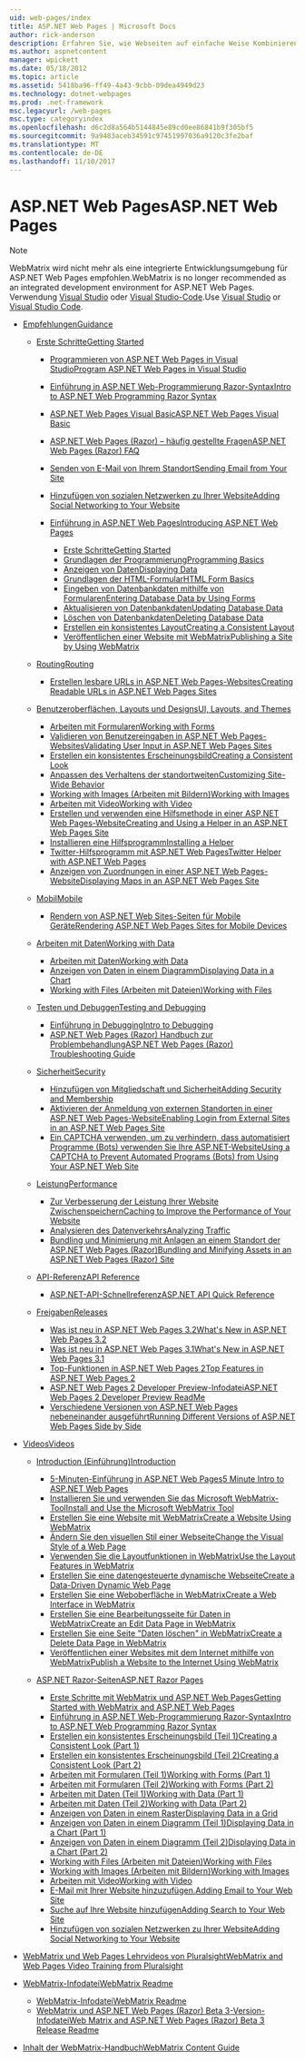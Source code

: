 ```yaml
---
uid: web-pages/index
title: ASP.NET Web Pages | Microsoft Docs
author: rick-anderson
description: Erfahren Sie, wie Webseiten auf einfache Weise Kombinieren von Servercode mit HTML schnell erstellen so & herunterladen Sie WebMatrix.
ms.author: aspnetcontent
manager: wpickett
ms.date: 05/18/2012
ms.topic: article
ms.assetid: 5418ba96-ff49-4a43-9cbb-09dea4949d23
ms.technology: dotnet-webpages
ms.prod: .net-framework
msc.legacyurl: /web-pages
msc.type: categoryindex
ms.openlocfilehash: d6c2d8a564b5144845e89cd0ee86841b9f305bf5
ms.sourcegitcommit: 9a9483aceb34591c97451997036a9120c3fe2baf
ms.translationtype: MT
ms.contentlocale: de-DE
ms.lasthandoff: 11/10/2017
---
```

<a name="aspnet-web-pages"></a><span data-ttu-id="f5a65-103">ASP.NET Web Pages</span><span class="sxs-lookup"><span data-stu-id="f5a65-103">ASP.NET Web Pages</span></span>
====================

> [!NOTE] 
> <span data-ttu-id="f5a65-104">WebMatrix wird nicht mehr als eine integrierte Entwicklungsumgebung für ASP.NET Web Pages empfohlen.</span><span class="sxs-lookup"><span data-stu-id="f5a65-104">WebMatrix is no longer recommended as an integrated development environment for ASP.NET Web Pages.</span></span> <span data-ttu-id="f5a65-105">Verwendung [Visual Studio](xref:aspnet/web-pages/overview/getting-started/program-asp-net-web-pages-in-visual-studio) oder [Visual Studio-Code](https://code.visualstudio.com/).</span><span class="sxs-lookup"><span data-stu-id="f5a65-105">Use [Visual Studio](xref:aspnet/web-pages/overview/getting-started/program-asp-net-web-pages-in-visual-studio) or [Visual Studio Code](https://code.visualstudio.com/).</span></span>

- [<span data-ttu-id="f5a65-106">Empfehlungen</span><span class="sxs-lookup"><span data-stu-id="f5a65-106">Guidance</span></span>](overview/index.md)

    - [<span data-ttu-id="f5a65-107">Erste Schritte</span><span class="sxs-lookup"><span data-stu-id="f5a65-107">Getting Started</span></span>](overview/getting-started/index.md)

        - [<span data-ttu-id="f5a65-108">Programmieren von ASP.NET Web Pages in Visual Studio</span><span class="sxs-lookup"><span data-stu-id="f5a65-108">Program ASP.NET Web Pages in Visual Studio</span></span>](overview/getting-started/program-asp-net-web-pages-in-visual-studio.md)
        - [<span data-ttu-id="f5a65-109">Einführung in ASP.NET Web-Programmierung Razor-Syntax</span><span class="sxs-lookup"><span data-stu-id="f5a65-109">Intro to ASP.NET Web Programming Razor Syntax</span></span>](overview/getting-started/introducing-razor-syntax-c.md)
        - [<span data-ttu-id="f5a65-110">ASP.NET Web Pages Visual Basic</span><span class="sxs-lookup"><span data-stu-id="f5a65-110">ASP.NET Web Pages Visual Basic</span></span>](overview/getting-started/introducing-razor-syntax-vb.md)
        - [<span data-ttu-id="f5a65-111">ASP.NET Web Pages (Razor) – häufig gestellte Fragen</span><span class="sxs-lookup"><span data-stu-id="f5a65-111">ASP.NET Web Pages (Razor) FAQ</span></span>](overview/getting-started/aspnet-web-pages-razor-faq.md)
        - [<span data-ttu-id="f5a65-112">Senden von E-Mail von Ihrem Standort</span><span class="sxs-lookup"><span data-stu-id="f5a65-112">Sending Email from Your Site</span></span>](overview/getting-started/11-adding-email-to-your-web-site.md)
        - [<span data-ttu-id="f5a65-113">Hinzufügen von sozialen Netzwerken zu Ihrer Website</span><span class="sxs-lookup"><span data-stu-id="f5a65-113">Adding Social Networking to Your Website</span></span>](overview/getting-started/13-adding-social-networking-to-your-web-site.md)
        - [<span data-ttu-id="f5a65-114">Einführung in ASP.NET Web Pages</span><span class="sxs-lookup"><span data-stu-id="f5a65-114">Introducing ASP.NET Web Pages</span></span>](overview/getting-started/introducing-aspnet-web-pages-2/index.md)

            - [<span data-ttu-id="f5a65-115">Erste Schritte</span><span class="sxs-lookup"><span data-stu-id="f5a65-115">Getting Started</span></span>](overview/getting-started/introducing-aspnet-web-pages-2/getting-started.md)
            - [<span data-ttu-id="f5a65-116">Grundlagen der Programmierung</span><span class="sxs-lookup"><span data-stu-id="f5a65-116">Programming Basics</span></span>](overview/getting-started/introducing-aspnet-web-pages-2/intro-to-web-pages-programming.md)
            - [<span data-ttu-id="f5a65-117">Anzeigen von Daten</span><span class="sxs-lookup"><span data-stu-id="f5a65-117">Displaying Data</span></span>](overview/getting-started/introducing-aspnet-web-pages-2/displaying-data.md)
            - [<span data-ttu-id="f5a65-118">Grundlagen der HTML-Formular</span><span class="sxs-lookup"><span data-stu-id="f5a65-118">HTML Form Basics</span></span>](overview/getting-started/introducing-aspnet-web-pages-2/form-basics.md)
            - [<span data-ttu-id="f5a65-119">Eingeben von Datenbankdaten mithilfe von Formularen</span><span class="sxs-lookup"><span data-stu-id="f5a65-119">Entering Database Data by Using Forms</span></span>](overview/getting-started/introducing-aspnet-web-pages-2/entering-data.md)
            - [<span data-ttu-id="f5a65-120">Aktualisieren von Datenbankdaten</span><span class="sxs-lookup"><span data-stu-id="f5a65-120">Updating Database Data</span></span>](overview/getting-started/introducing-aspnet-web-pages-2/updating-data.md)
            - [<span data-ttu-id="f5a65-121">Löschen von Datenbankdaten</span><span class="sxs-lookup"><span data-stu-id="f5a65-121">Deleting Database Data</span></span>](overview/getting-started/introducing-aspnet-web-pages-2/deleting-data.md)
            - [<span data-ttu-id="f5a65-122">Erstellen ein konsistentes Layout</span><span class="sxs-lookup"><span data-stu-id="f5a65-122">Creating a Consistent Layout</span></span>](overview/getting-started/introducing-aspnet-web-pages-2/layouts.md)
            - [<span data-ttu-id="f5a65-123">Veröffentlichen einer Website mit WebMatrix</span><span class="sxs-lookup"><span data-stu-id="f5a65-123">Publishing a Site by Using WebMatrix</span></span>](overview/getting-started/introducing-aspnet-web-pages-2/publishing.md)
    - [<span data-ttu-id="f5a65-124">Routing</span><span class="sxs-lookup"><span data-stu-id="f5a65-124">Routing</span></span>](overview/routing/index.md)

        - [<span data-ttu-id="f5a65-125">Erstellen lesbare URLs in ASP.NET Web Pages-Websites</span><span class="sxs-lookup"><span data-stu-id="f5a65-125">Creating Readable URLs in ASP.NET Web Pages Sites</span></span>](overview/routing/creating-readable-urls-in-aspnet-web-pages-sites.md)
    - [<span data-ttu-id="f5a65-126">Benutzeroberflächen, Layouts und Designs</span><span class="sxs-lookup"><span data-stu-id="f5a65-126">UI, Layouts, and Themes</span></span>](overview/ui-layouts-and-themes/index.md)

        - [<span data-ttu-id="f5a65-127">Arbeiten mit Formularen</span><span class="sxs-lookup"><span data-stu-id="f5a65-127">Working with Forms</span></span>](overview/ui-layouts-and-themes/4-working-with-forms.md)
        - [<span data-ttu-id="f5a65-128">Validieren von Benutzereingaben in ASP.NET Web Pages-Websites</span><span class="sxs-lookup"><span data-stu-id="f5a65-128">Validating User Input in ASP.NET Web Pages Sites</span></span>](overview/ui-layouts-and-themes/validating-user-input-in-aspnet-web-pages-sites.md)
        - [<span data-ttu-id="f5a65-129">Erstellen ein konsistentes Erscheinungsbild</span><span class="sxs-lookup"><span data-stu-id="f5a65-129">Creating a Consistent Look</span></span>](overview/ui-layouts-and-themes/3-creating-a-consistent-look.md)
        - [<span data-ttu-id="f5a65-130">Anpassen des Verhaltens der standortweiten</span><span class="sxs-lookup"><span data-stu-id="f5a65-130">Customizing Site-Wide Behavior</span></span>](overview/ui-layouts-and-themes/18-customizing-site-wide-behavior.md)
        - [<span data-ttu-id="f5a65-131">Working with Images (Arbeiten mit Bildern)</span><span class="sxs-lookup"><span data-stu-id="f5a65-131">Working with Images</span></span>](overview/ui-layouts-and-themes/9-working-with-images.md)
        - [<span data-ttu-id="f5a65-132">Arbeiten mit Video</span><span class="sxs-lookup"><span data-stu-id="f5a65-132">Working with Video</span></span>](overview/ui-layouts-and-themes/10-working-with-video.md)
        - [<span data-ttu-id="f5a65-133">Erstellen und verwenden eine Hilfsmethode in einer ASP.NET Web Pages-Website</span><span class="sxs-lookup"><span data-stu-id="f5a65-133">Creating and Using a Helper in an ASP.NET Web Pages Site</span></span>](overview/ui-layouts-and-themes/creating-and-using-a-helper-in-an-aspnet-web-pages-site.md)
        - [<span data-ttu-id="f5a65-134">Installieren eine Hilfsprogramm</span><span class="sxs-lookup"><span data-stu-id="f5a65-134">Installing a Helper</span></span>](overview/ui-layouts-and-themes/installing-helpers.md)
        - [<span data-ttu-id="f5a65-135">Twitter-Hilfsprogramm mit ASP.NET Web Pages</span><span class="sxs-lookup"><span data-stu-id="f5a65-135">Twitter Helper with ASP.NET Web Pages</span></span>](overview/ui-layouts-and-themes/twitter-helper.md)
        - [<span data-ttu-id="f5a65-136">Anzeigen von Zuordnungen in einer ASP.NET Web Pages-Website</span><span class="sxs-lookup"><span data-stu-id="f5a65-136">Displaying Maps in an ASP.NET Web Pages Site</span></span>](overview/ui-layouts-and-themes/displaying-maps-in-an-aspnet-web-pages-site.md)
    - [<span data-ttu-id="f5a65-137">Mobil</span><span class="sxs-lookup"><span data-stu-id="f5a65-137">Mobile</span></span>](overview/mobile/index.md)

        - [<span data-ttu-id="f5a65-138">Rendern von ASP.NET Web Sites-Seiten für Mobile Geräte</span><span class="sxs-lookup"><span data-stu-id="f5a65-138">Rendering ASP.NET Web Pages Sites for Mobile Devices</span></span>](overview/mobile/rendering-aspnet-web-pages-sites-for-mobile-devices.md)
    - [<span data-ttu-id="f5a65-139">Arbeiten mit Daten</span><span class="sxs-lookup"><span data-stu-id="f5a65-139">Working with Data</span></span>](overview/data/index.md)

        - [<span data-ttu-id="f5a65-140">Arbeiten mit Daten</span><span class="sxs-lookup"><span data-stu-id="f5a65-140">Working with Data</span></span>](overview/data/5-working-with-data.md)
        - [<span data-ttu-id="f5a65-141">Anzeigen von Daten in einem Diagramm</span><span class="sxs-lookup"><span data-stu-id="f5a65-141">Displaying Data in a Chart</span></span>](overview/data/7-displaying-data-in-a-chart.md)
        - [<span data-ttu-id="f5a65-142">Working with Files (Arbeiten mit Dateien)</span><span class="sxs-lookup"><span data-stu-id="f5a65-142">Working with Files</span></span>](overview/data/working-with-files.md)
    - [<span data-ttu-id="f5a65-143">Testen und Debuggen</span><span class="sxs-lookup"><span data-stu-id="f5a65-143">Testing and Debugging</span></span>](overview/testing-and-debugging/index.md)

        - [<span data-ttu-id="f5a65-144">Einführung in Debugging</span><span class="sxs-lookup"><span data-stu-id="f5a65-144">Intro to Debugging</span></span>](overview/testing-and-debugging/introduction-to-debugging.md)
        - [<span data-ttu-id="f5a65-145">ASP.NET Web Pages (Razor) Handbuch zur Problembehandlung</span><span class="sxs-lookup"><span data-stu-id="f5a65-145">ASP.NET Web Pages (Razor) Troubleshooting Guide</span></span>](overview/testing-and-debugging/aspnet-web-pages-razor-troubleshooting-guide.md)
    - [<span data-ttu-id="f5a65-146">Sicherheit</span><span class="sxs-lookup"><span data-stu-id="f5a65-146">Security</span></span>](overview/security/index.md)

        - [<span data-ttu-id="f5a65-147">Hinzufügen von Mitgliedschaft und Sicherheit</span><span class="sxs-lookup"><span data-stu-id="f5a65-147">Adding Security and Membership</span></span>](overview/security/16-adding-security-and-membership.md)
        - [<span data-ttu-id="f5a65-148">Aktivieren der Anmeldung von externen Standorten in einer ASP.NET Web Pages-Website</span><span class="sxs-lookup"><span data-stu-id="f5a65-148">Enabling Login from External Sites in an ASP.NET Web Pages Site</span></span>](overview/security/enabling-login-from-external-sites-in-an-aspnet-web-pages-site.md)
        - [<span data-ttu-id="f5a65-149">Ein CAPTCHA verwenden, um zu verhindern, dass automatisiert Programme (Bots) verwenden Sie Ihre ASP.NET-Website</span><span class="sxs-lookup"><span data-stu-id="f5a65-149">Using a CAPTCHA to Prevent Automated Programs (Bots) from Using Your ASP.NET Web Site</span></span>](overview/security/using-a-catpcha-to-prevent-automated-programs-bots-from-using-your-aspnet-web-site.md)
    - [<span data-ttu-id="f5a65-150">Leistung</span><span class="sxs-lookup"><span data-stu-id="f5a65-150">Performance</span></span>](overview/performance-and-traffic/index.md)

        - [<span data-ttu-id="f5a65-151">Zur Verbesserung der Leistung Ihrer Website Zwischenspeichern</span><span class="sxs-lookup"><span data-stu-id="f5a65-151">Caching to Improve the Performance of Your Website</span></span>](overview/performance-and-traffic/15-caching-to-improve-the-performance-of-your-website.md)
        - [<span data-ttu-id="f5a65-152">Analysieren des Datenverkehrs</span><span class="sxs-lookup"><span data-stu-id="f5a65-152">Analyzing Traffic</span></span>](overview/performance-and-traffic/14-analyzing-traffic.md)
        - [<span data-ttu-id="f5a65-153">Bundling und Minimierung mit Anlagen an einem Standort der ASP.NET Web Pages (Razor)</span><span class="sxs-lookup"><span data-stu-id="f5a65-153">Bundling and Minifying Assets in an ASP.NET Web Pages (Razor) Site</span></span>](overview/performance-and-traffic/bundling-and-minifying-assets-in-an-aspnet-web-pages-razor-site.md)
    - [<span data-ttu-id="f5a65-154">API-Referenz</span><span class="sxs-lookup"><span data-stu-id="f5a65-154">API Reference</span></span>](overview/api-reference/index.md)

        - [<span data-ttu-id="f5a65-155">ASP.NET-API-Schnellreferenz</span><span class="sxs-lookup"><span data-stu-id="f5a65-155">ASP.NET API Quick Reference</span></span>](overview/api-reference/asp-net-web-pages-api-reference.md)
    - [<span data-ttu-id="f5a65-156">Freigaben</span><span class="sxs-lookup"><span data-stu-id="f5a65-156">Releases</span></span>](overview/releases/index.md)

        - [<span data-ttu-id="f5a65-157">Was ist neu in ASP.NET Web Pages 3.2</span><span class="sxs-lookup"><span data-stu-id="f5a65-157">What's New in ASP.NET Web Pages 3.2</span></span>](overview/releases/whats-new-in-aspnet-web-pages-32.md)
        - [<span data-ttu-id="f5a65-158">Was ist neu in ASP.NET Web Pages 3.1</span><span class="sxs-lookup"><span data-stu-id="f5a65-158">What's New in ASP.NET Web Pages 3.1</span></span>](overview/releases/whats-new-aspnet-web-pages-31.md)
        - [<span data-ttu-id="f5a65-159">Top-Funktionen in ASP.NET Web Pages 2</span><span class="sxs-lookup"><span data-stu-id="f5a65-159">Top Features in ASP.NET Web Pages 2</span></span>](overview/releases/top-features-in-web-pages-2.md)
        - [<span data-ttu-id="f5a65-160">ASP.NET Web Pages 2 Developer Preview-Infodatei</span><span class="sxs-lookup"><span data-stu-id="f5a65-160">ASP.NET Web Pages 2 Developer Preview ReadMe</span></span>](overview/releases/aspnet-web-pages-2-developer-preview-readme.md)
        - [<span data-ttu-id="f5a65-161">Verschiedene Versionen von ASP.NET Web Pages nebeneinander ausgeführt</span><span class="sxs-lookup"><span data-stu-id="f5a65-161">Running Different Versions of ASP.NET Web Pages Side by Side</span></span>](overview/releases/running-v1-and-v2-sites-side-by-side.md)
- [<span data-ttu-id="f5a65-162">Videos</span><span class="sxs-lookup"><span data-stu-id="f5a65-162">Videos</span></span>](videos/index.md)

    - [<span data-ttu-id="f5a65-163">Introduction (Einführung)</span><span class="sxs-lookup"><span data-stu-id="f5a65-163">Introduction</span></span>](videos/introduction/index.md)

        - [<span data-ttu-id="f5a65-164">5-Minuten-Einführung in ASP.NET Web Pages</span><span class="sxs-lookup"><span data-stu-id="f5a65-164">5 Minute Intro to ASP.NET Web Pages</span></span>](videos/introduction/5-minute-introduction-to-aspnet-web-pages.md)
        - [<span data-ttu-id="f5a65-165">Installieren Sie und verwenden Sie das Microsoft WebMatrix-Tool</span><span class="sxs-lookup"><span data-stu-id="f5a65-165">Install and Use the Microsoft WebMatrix Tool</span></span>](videos/introduction/install-and-use-the-microsoft-webmatrix-tool.md)
        - [<span data-ttu-id="f5a65-166">Erstellen Sie eine Website mit WebMatrix</span><span class="sxs-lookup"><span data-stu-id="f5a65-166">Create a Website Using WebMatrix</span></span>](videos/introduction/create-a-website-using-webmatrix.md)
        - [<span data-ttu-id="f5a65-167">Ändern Sie den visuellen Stil einer Webseite</span><span class="sxs-lookup"><span data-stu-id="f5a65-167">Change the Visual Style of a Web Page</span></span>](videos/introduction/change-the-visual-style-of-a-web-page.md)
        - [<span data-ttu-id="f5a65-168">Verwenden Sie die Layoutfunktionen in WebMatrix</span><span class="sxs-lookup"><span data-stu-id="f5a65-168">Use the Layout Features in WebMatrix</span></span>](videos/introduction/use-the-layout-features-in-webmatrix.md)
        - [<span data-ttu-id="f5a65-169">Erstellen Sie eine datengesteuerte dynamische Webseite</span><span class="sxs-lookup"><span data-stu-id="f5a65-169">Create a Data-Driven Dynamic Web Page</span></span>](videos/introduction/create-a-data-driven-dynamic-web-page.md)
        - [<span data-ttu-id="f5a65-170">Erstellen Sie eine Weboberfläche in WebMatrix</span><span class="sxs-lookup"><span data-stu-id="f5a65-170">Create a Web Interface in WebMatrix</span></span>](videos/introduction/create-a-web-interface-in-webmatrix.md)
        - [<span data-ttu-id="f5a65-171">Erstellen Sie eine Bearbeitungsseite für Daten in WebMatrix</span><span class="sxs-lookup"><span data-stu-id="f5a65-171">Create an Edit Data Page in WebMatrix</span></span>](videos/introduction/create-an-edit-data-page-in-webmatrix.md)
        - [<span data-ttu-id="f5a65-172">Erstellen Sie eine Seite "Daten löschen" in WebMatrix</span><span class="sxs-lookup"><span data-stu-id="f5a65-172">Create a Delete Data Page in WebMatrix</span></span>](videos/introduction/create-a-delete-data-page-in-webmatrix.md)
        - [<span data-ttu-id="f5a65-173">Veröffentlichen einer Websites mit dem Internet mithilfe von WebMatrix</span><span class="sxs-lookup"><span data-stu-id="f5a65-173">Publish a Website to the Internet Using WebMatrix</span></span>](videos/introduction/publish-a-website-to-the-internet-using-webmatrix.md)
    - [<span data-ttu-id="f5a65-174">ASP.NET Razor-Seiten</span><span class="sxs-lookup"><span data-stu-id="f5a65-174">ASP.NET Razor Pages</span></span>](videos/aspnet-razor-pages/index.md)

        - [<span data-ttu-id="f5a65-175">Erste Schritte mit WebMatrix und ASP.NET Web Pages</span><span class="sxs-lookup"><span data-stu-id="f5a65-175">Getting Started with WebMatrix and ASP.NET Web Pages</span></span>](videos/aspnet-razor-pages/getting-started-with-webmatrix-and-aspnet-web-pages.md)
        - [<span data-ttu-id="f5a65-176">Einführung in ASP.NET Web-Programmierung Razor-Syntax</span><span class="sxs-lookup"><span data-stu-id="f5a65-176">Intro to ASP.NET Web Programming Razor Syntax</span></span>](videos/aspnet-razor-pages/introduction-to-aspnet-web-programming-using-the-razor-syntax.md)
        - [<span data-ttu-id="f5a65-177">Erstellen ein konsistentes Erscheinungsbild (Teil 1)</span><span class="sxs-lookup"><span data-stu-id="f5a65-177">Creating a Consistent Look (Part 1)</span></span>](videos/aspnet-razor-pages/creating-a-consistent-look-part-1.md)
        - [<span data-ttu-id="f5a65-178">Erstellen ein konsistentes Erscheinungsbild (Teil 2)</span><span class="sxs-lookup"><span data-stu-id="f5a65-178">Creating a Consistent Look (Part 2)</span></span>](videos/aspnet-razor-pages/creating-a-consistent-look-part-2.md)
        - [<span data-ttu-id="f5a65-179">Arbeiten mit Formularen (Teil 1)</span><span class="sxs-lookup"><span data-stu-id="f5a65-179">Working with Forms (Part 1)</span></span>](videos/aspnet-razor-pages/working-with-forms-part-1.md)
        - [<span data-ttu-id="f5a65-180">Arbeiten mit Formularen (Teil 2)</span><span class="sxs-lookup"><span data-stu-id="f5a65-180">Working with Forms (Part 2)</span></span>](videos/aspnet-razor-pages/working-with-forms-part-2.md)
        - [<span data-ttu-id="f5a65-181">Arbeiten mit Daten (Teil 1)</span><span class="sxs-lookup"><span data-stu-id="f5a65-181">Working with Data (Part 1)</span></span>](videos/aspnet-razor-pages/working-with-data-part-1.md)
        - [<span data-ttu-id="f5a65-182">Arbeiten mit Daten (Teil 2)</span><span class="sxs-lookup"><span data-stu-id="f5a65-182">Working with Data (Part 2)</span></span>](videos/aspnet-razor-pages/working-with-data-part-2.md)
        - [<span data-ttu-id="f5a65-183">Anzeigen von Daten in einem Raster</span><span class="sxs-lookup"><span data-stu-id="f5a65-183">Displaying Data in a Grid</span></span>](videos/aspnet-razor-pages/displaying-data-in-a-grid.md)
        - [<span data-ttu-id="f5a65-184">Anzeigen von Daten in einem Diagramm (Teil 1)</span><span class="sxs-lookup"><span data-stu-id="f5a65-184">Displaying Data in a Chart (Part 1)</span></span>](videos/aspnet-razor-pages/displaying-data-in-a-chart-part-1.md)
        - [<span data-ttu-id="f5a65-185">Anzeigen von Daten in einem Diagramm (Teil 2)</span><span class="sxs-lookup"><span data-stu-id="f5a65-185">Displaying Data in a Chart (Part 2)</span></span>](videos/aspnet-razor-pages/displaying-data-in-a-chart-part-2.md)
        - [<span data-ttu-id="f5a65-186">Working with Files (Arbeiten mit Dateien)</span><span class="sxs-lookup"><span data-stu-id="f5a65-186">Working with Files</span></span>](videos/aspnet-razor-pages/working-with-files.md)
        - [<span data-ttu-id="f5a65-187">Working with Images (Arbeiten mit Bildern)</span><span class="sxs-lookup"><span data-stu-id="f5a65-187">Working with Images</span></span>](videos/aspnet-razor-pages/working-with-images.md)
        - [<span data-ttu-id="f5a65-188">Arbeiten mit Video</span><span class="sxs-lookup"><span data-stu-id="f5a65-188">Working with Video</span></span>](videos/aspnet-razor-pages/working-with-video.md)
        - [<span data-ttu-id="f5a65-189">E-Mail mit Ihrer Website hinzuzufügen.</span><span class="sxs-lookup"><span data-stu-id="f5a65-189">Adding Email to Your Web Site</span></span>](videos/aspnet-razor-pages/adding-email-to-your-web-site.md)
        - [<span data-ttu-id="f5a65-190">Suche auf Ihre Website hinzufügen</span><span class="sxs-lookup"><span data-stu-id="f5a65-190">Adding Search to Your Web Site</span></span>](videos/aspnet-razor-pages/adding-search-to-your-web-site.md)
        - [<span data-ttu-id="f5a65-191">Hinzufügen von sozialen Netzwerken zu Ihrer Website</span><span class="sxs-lookup"><span data-stu-id="f5a65-191">Adding Social Networking to Your Website</span></span>](videos/aspnet-razor-pages/adding-social-networking-to-your-website.md)
- [<span data-ttu-id="f5a65-192">WebMatrix und Web Pages Lehrvideos von Pluralsight</span><span class="sxs-lookup"><span data-stu-id="f5a65-192">WebMatrix and Web Pages Video Training from Pluralsight</span></span>](pluralsight.md)
- [<span data-ttu-id="f5a65-193">WebMatrix-Infodatei</span><span class="sxs-lookup"><span data-stu-id="f5a65-193">WebMatrix Readme</span></span>](readme/index.md)

    - [<span data-ttu-id="f5a65-194">WebMatrix-Infodatei</span><span class="sxs-lookup"><span data-stu-id="f5a65-194">WebMatrix Readme</span></span>](readme/overview.md)
    - [<span data-ttu-id="f5a65-195">WebMatrix und ASP.NET Web Pages (Razor) Beta 3-Version-Infodatei</span><span class="sxs-lookup"><span data-stu-id="f5a65-195">Web Matrix and ASP.NET Web Pages (Razor) Beta 3 Release Readme</span></span>](readme/beta3.md)
- [<span data-ttu-id="f5a65-196">Inhalt der WebMatrix-Handbuch</span><span class="sxs-lookup"><span data-stu-id="f5a65-196">WebMatrix Content Guide</span></span>](content-guide.md)
